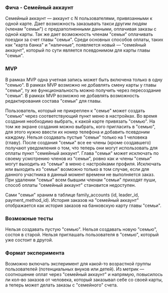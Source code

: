 ### Фича - Семейный аккаунт
Семейный аккаунт — аккаунт с N пользователями, привязанными к одной карте.
Дает возможность заказывать такси другим людям (членам "семьи") с предзаполненными данными, оплачивая заказы с одной карты. Так же дает возможность членам "семьи" оплачивать поездки за счет главы "семьи".
Среди основных способов оплаты, таких как "карта банка" и "наличные", появляется новый — "семейный аккаунт", который по сути является псевдонимом для карты главы "семьи".

### MVP
В рамках MVP одна учетная запись может быть включена только в одну "семью".
В рамках MVP возможно не добавлять смену карты у главы "семьи", ту же функциональность можно получить через пересоздание "семьи".
В рамках MVP возможно не добавлять возможность редактирования состава "семьи" для главы.

Пользователь, который не прикреплен к "семье" может создать "семью" через соответствующий пункт меню в настройках.
Во время создания необходимо выбрать, к какой карте привязать "семью". На том же экране создания можно выбрать, кого пригласить в "семью", для этого нужно ввести их номер телефона и добавить псевдоним каждому. Нельзя создавать пустые "семьи" только на 1 человека (главу).
После создания "семьи" все ее члены (кроме создавшего) получают уведомления о том, что теперь они могут использовать для оплаты пункт "семейный аккаунт". Глава "семьи" может исключать по своему усмотрению членов из "семьи", ровно как и члены "семьи" могут выходить из "семьи" в меню с настройками профиля. Исключать или выходить из "семьи" возможно только в том случае, если для данного участника в данный момент времени не выполняется заказ.
При удалении "семьи" всем бывшим членам "семьи" приходят пуши, способ оплаты "семейный аккаунт" становится недоступен.

Сами "семьи" храним в таблице family_accounts (id, leader_id, payment_method_id). История заказов на "семейный аккаунт" отображается как история заказов на банковскую карту главы "семьи".

### Возможные тесты
Нельзя создавать пустую "семью".
Нельзя создавать новую "семью", состоя в старой.
Нельзя приглашать пользователя в "семью", который уже состоит в другой.

### Формат эксперимента
Возможно включать эксперимент для какой-то возрастной группы пользователей (потенциальных внуков или детей).
Из метрик — соотношение оплат через "семейный аккаунт" и напрямую, повысилось ли кол-во заказов от человека, который заказывал себе со своей карты, а теперь может делать заказы с "семейного" счета.